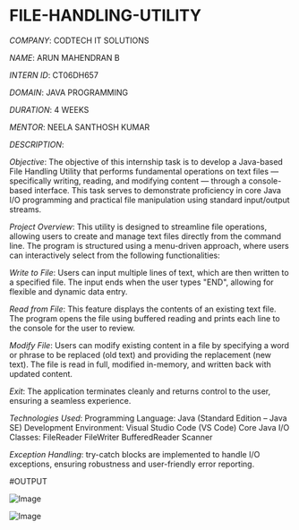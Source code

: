 # FILE-HANDLING-UTILITY

*COMPANY*: CODTECH IT SOLUTIONS

*NAME*: ARUN MAHENDRAN B

*INTERN ID*: CT06DH657

*DOMAIN*: JAVA PROGRAMMING

*DURATION*: 4 WEEKS

*MENTOR*: NEELA SANTHOSH KUMAR

*DESCRIPTION*:

*Objective*:
The objective of this internship task is to develop a Java-based File Handling Utility that performs fundamental operations on text files — specifically writing, reading, and modifying content — through a console-based interface. This task serves to demonstrate proficiency in core Java I/O programming and practical file manipulation using standard input/output streams.

*Project Overview*:
This utility is designed to streamline file operations, allowing users to create and manage text files directly from the command line. The program is structured using a menu-driven approach, where users can interactively select from the following functionalities:

*Write to File*:
Users can input multiple lines of text, which are then written to a specified file. The input ends when the user types "END", allowing for flexible and dynamic data entry.

*Read from File*:
This feature displays the contents of an existing text file. The program opens the file using buffered reading and prints each line to the console for the user to review.

*Modify File*:
Users can modify existing content in a file by specifying a word or phrase to be replaced (old text) and providing the replacement (new text). The file is read in full, modified in-memory, and written back with updated content.

*Exit*:
The application terminates cleanly and returns control to the user, ensuring a seamless experience.

*Technologies Used*:
Programming Language: Java (Standard Edition – Java SE)
Development Environment: Visual Studio Code (VS Code)
Core Java I/O Classes:
FileReader
FileWriter
BufferedReader
Scanner

*Exception Handling*:
try-catch blocks are implemented to handle I/O exceptions, ensuring robustness and user-friendly error reporting.


#OUTPUT

![Image](https://github.com/user-attachments/assets/5eb10c71-4251-494a-ad53-4a2f7306d3e8)

![Image](https://github.com/user-attachments/assets/92258fce-7cac-41d6-b8fa-4e921bbe5bcb)



